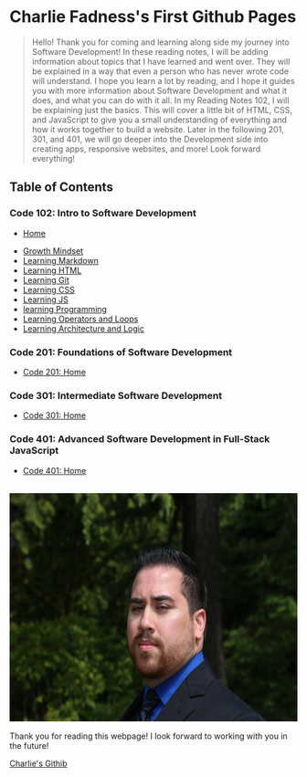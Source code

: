 
# Charlie Fadness's First Github Pages

> Hello! Thank you for coming and learning along side my journey into Software Development! In these reading notes, I will be adding information about topics that I have learned and went over. They will be explained in a way that even a person who has never wrote code will understand. I hope you learn a lot by reading, and I hope it guides you with more information about Software Development and what it does, and what you can do with it all. In my Reading Notes 102, I will be explaining just the basics. This will cover a little bit of HTML, CSS, and JavaScript to give you a small understanding of everything and how it works together to build a website. Later in the following 201, 301, and 401, we will go deeper into the Development side into creating apps, responsive websites, and more! Look forward everything!

## Table of Contents

### Code 102: Intro to Software Development

- [Home](https://fadnesscharlie.github.io/reading-notes/102)
* [Growth Mindset](growth_mindset)
* [Learning Markdown](learning_markdown)
* [Learning HTML](learning_html)
* [Learning Git](learning_git)
* [Learning CSS](learning_css)
* [Learning JS](learning_js)
* [learning Programming](learning_programming)
* [Learning Operators and Loops](learning_operators_and_loops)
* [Learning Architecture and Logic](learning_arch_and_logic)

### Code 201: Foundations of Software Development

* [Code 201: Home](https://fadnesscharlie.github.io/reading-notes/201)

### Code 301: Intermediate Software Development

- [Code 301: Home](https://fadnesscharlie.github.io/reading-notes/301)

### Code 401: Advanced Software Development in Full-Stack JavaScript

- [Code 401: Home](https://fadnesscharlie.github.io/reading-notes/401)

<br>
<img src="../images/Profile-Pic.JPG" width="600" height="400">

Thank you for reading this webpage! I look forward to working with you in the future!

[Charlie's Githib](https://github.com/fadnesscharlie)
